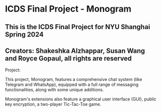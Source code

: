 # ICDS Final Project - Monogram
## This is the ICDS Final Project for NYU Shanghai Spring 2024
## Creators: Shakeshka Alzhappar, Susan Wang and Royce Gopaul, all rights are reserved

Project:

This project, Monogram, features a comprehensive chat system (like Telegram and WhatsApp), equipped with a full range of messaging functionalities, along with some unique additions.

Monogram's extensions also feature a graphical user interface (GUI), public key encryption, a two-player Tic-Tac-Toe game.
